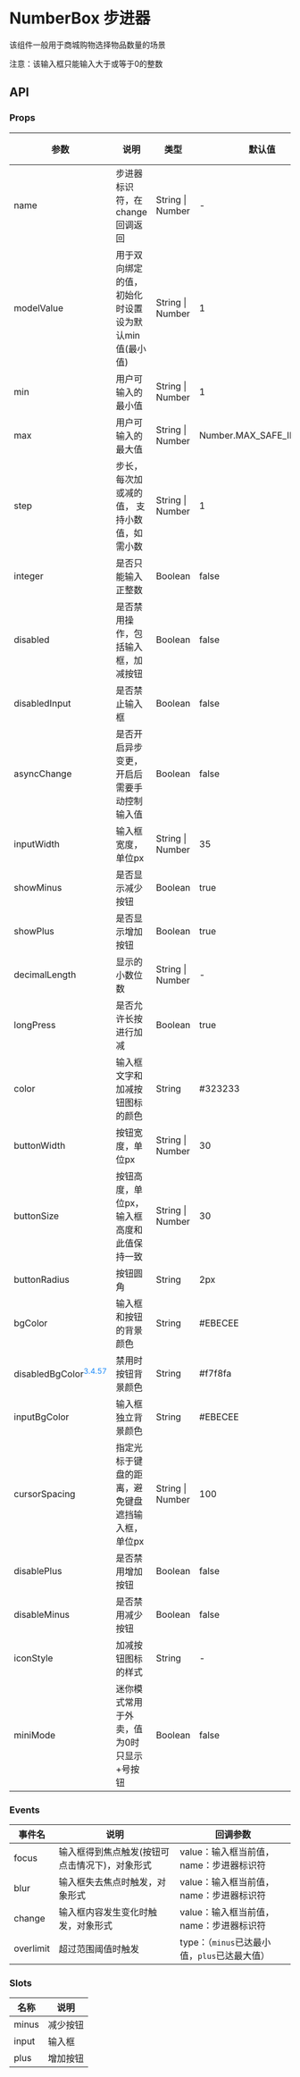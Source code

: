 # NumberBox 步进器

该组件一般用于商城购物选择物品数量的场景

注意：该输入框只能输入大于或等于0的整数

## API

### Props

| 参数 | 说明 | 类型 | 默认值 | 可选值 |
| --- | --- | --- | --- | --- |
| name | 步进器标识符，在change回调返回 | String \| Number | - | - |
| modelValue | 用于双向绑定的值，初始化时设置设为默认min值(最小值) | String \| Number | 1 | - |
| min | 用户可输入的最小值 | String \| Number | 1 | - |
| max | 用户可输入的最大值 | String \| Number | Number.MAX_SAFE_INTEGER | - |
| step | 步长，每次加或减的值， 支持小数值，如需小数 | String \| Number | 1 | - |
| integer | 是否只能输入正整数 | Boolean | false | true |
| disabled | 是否禁用操作，包括输入框，加减按钮 | Boolean | false | true |
| disabledInput | 是否禁止输入框 | Boolean | false | true |
| asyncChange | 是否开启异步变更，开启后需要手动控制输入值 | Boolean | false | true |
| inputWidth | 输入框宽度，单位px | String \| Number | 35 | - |
| showMinus | 是否显示减少按钮 | Boolean | true | false |
| showPlus | 是否显示增加按钮 | Boolean | true | false |
| decimalLength | 显示的小数位数 | String \| Number | - | - |
| longPress | 是否允许长按进行加减 | Boolean | true | false |
| color | 输入框文字和加减按钮图标的颜色 | String | #323233 | - |
| buttonWidth | 按钮宽度，单位px | String \| Number | 30 | - |
| buttonSize | 按钮高度，单位px，输入框高度和此值保持一致 | String \| Number | 30 | - |
| buttonRadius | 按钮圆角 | String | 2px | - |
| bgColor | 输入框和按钮的背景颜色 | String | #EBECEE | - |
| disabledBgColor<sup style="color: #1989fa;">3.4.57</sup> | 禁用时按钮背景颜色 | String | #f7f8fa | - |
| inputBgColor | 输入框独立背景颜色 | String | #EBECEE | - |
| cursorSpacing | 指定光标于键盘的距离，避免键盘遮挡输入框，单位px | String \| Number | 100 | - |
| disablePlus | 是否禁用增加按钮 | Boolean | false | true |
| disableMinus | 是否禁用减少按钮 | Boolean | false | true |
| iconStyle | 加减按钮图标的样式 | String | - | - |
| miniMode | 迷你模式常用于外卖，值为0时只显示+号按钮 | Boolean | false | true |

### Events

| 事件名 | 说明 | 回调参数 |
| --- | --- | --- |
| focus | 输入框得到焦点触发(按钮可点击情况下)，对象形式 | value：输入框当前值，name：步进器标识符 |
| blur | 输入框失去焦点时触发，对象形式 | value：输入框当前值，name：步进器标识符 |
| change | 输入框内容发生变化时触发，对象形式 | value：输入框当前值，name：步进器标识符 |
| overlimit | 超过范围阈值时触发 | type：（`minus`已达最小值，`plus`已达最大值） |

### Slots

| 名称 | 说明 |
| --- | --- |
| minus | 减少按钮 |
| input | 输入框 |
| plus | 增加按钮 |